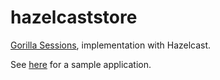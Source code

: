 # hazelcaststore

[Gorilla Sessions](http://www.gorillatoolkit.org/pkg/sessions), implementation with Hazelcast.

See [here](https://github.com/neilstevenson/hazelcaststore-demo) for a sample application.
